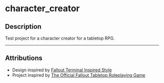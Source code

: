 # character_creator

## Description

Test project for a character creator for a tabletop RPG.

---

## Attributions

- Design inspired by [Fallout Terminal Inspired Style](https://codepen.io/mackorichardson/pen/vNMRpK)
- Project inspired by [The Official Fallout Tabletop Roleplaying Game](https://modiphius.us/pages/falloutrpg#:~:text=1%20Immerse%20yourself%20in%20the%20genre-defining%20setting%20with,straight%20from%20the%20video%20game.%20...%20Weitere%20Elemente)

